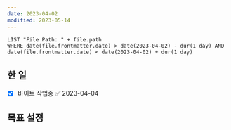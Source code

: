 ```yaml
---
date: 2023-04-02
modified: 2023-05-14
---
```


```dataview
LIST "File Path: " + file.path
WHERE date(file.frontmatter.date) > date(2023-04-02) - dur(1 day) AND date(file.frontmatter.date) < date(2023-04-02) + dur(1 day)
```

## 한 일

- [x] 바이트 작업중 ✅ 2023-04-04

## 목표 설정
